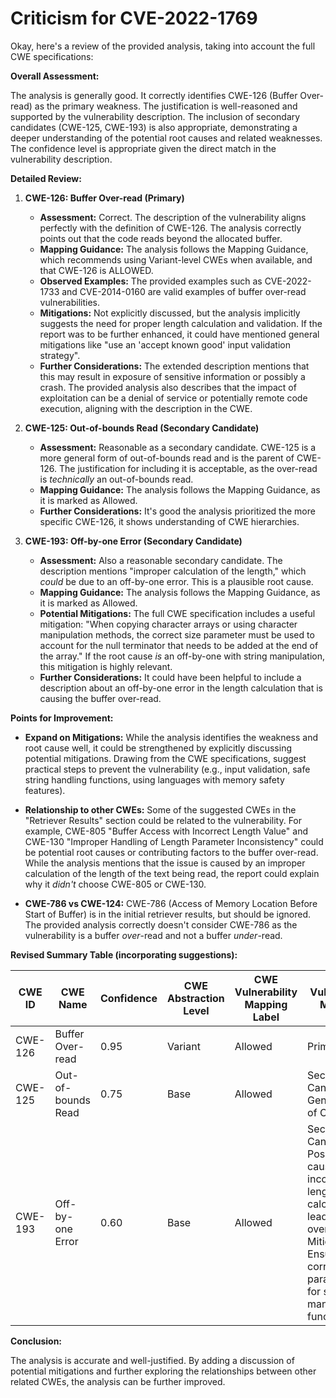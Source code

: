 # Criticism for CVE-2022-1769

Okay, here's a review of the provided analysis, taking into account the full CWE specifications:

**Overall Assessment:**

The analysis is generally good. It correctly identifies CWE-126 (Buffer Over-read) as the primary weakness. The justification is well-reasoned and supported by the vulnerability description. The inclusion of secondary candidates (CWE-125, CWE-193) is also appropriate, demonstrating a deeper understanding of the potential root causes and related weaknesses. The confidence level is appropriate given the direct match in the vulnerability description.

**Detailed Review:**

1.  **CWE-126: Buffer Over-read (Primary)**
    *   **Assessment:** Correct. The description of the vulnerability aligns perfectly with the definition of CWE-126. The analysis correctly points out that the code reads beyond the allocated buffer.
    *   **Mapping Guidance:** The analysis follows the Mapping Guidance, which recommends using Variant-level CWEs when available, and that CWE-126 is ALLOWED.
    *   **Observed Examples:** The provided examples such as CVE-2022-1733 and CVE-2014-0160 are valid examples of buffer over-read vulnerabilities.
    *   **Mitigations:** Not explicitly discussed, but the analysis implicitly suggests the need for proper length calculation and validation. If the report was to be further enhanced, it could have mentioned general mitigations like "use an 'accept known good' input validation strategy".
    *   **Further Considerations:** The extended description mentions that this may result in exposure of sensitive information or possibly a crash. The provided analysis also describes that the impact of exploitation can be a denial of service or potentially remote code execution, aligning with the description in the CWE.

2.  **CWE-125: Out-of-bounds Read (Secondary Candidate)**
    *   **Assessment:** Reasonable as a secondary candidate. CWE-125 is a more general form of out-of-bounds read and is the parent of CWE-126. The justification for including it is acceptable, as the over-read is *technically* an out-of-bounds read.
    *   **Mapping Guidance:** The analysis follows the Mapping Guidance, as it is marked as Allowed.
    *   **Further Considerations:** It's good the analysis prioritized the more specific CWE-126, it shows understanding of CWE hierarchies.

3.  **CWE-193: Off-by-one Error (Secondary Candidate)**
    *   **Assessment:** Also a reasonable secondary candidate. The description mentions "improper calculation of the length," which *could* be due to an off-by-one error. This is a plausible root cause.
    *   **Mapping Guidance:** The analysis follows the Mapping Guidance, as it is marked as Allowed.
    *    **Potential Mitigations:** The full CWE specification includes a useful mitigation:  "When copying character arrays or using character manipulation methods, the correct size parameter must be used to account for the null terminator that needs to be added at the end of the array."  If the root cause *is* an off-by-one with string manipulation, this mitigation is highly relevant.
    *    **Further Considerations:** It could have been helpful to include a description about an off-by-one error in the length calculation that is causing the buffer over-read.

**Points for Improvement:**

*   **Expand on Mitigations:** While the analysis identifies the weakness and root cause well, it could be strengthened by explicitly discussing potential mitigations. Drawing from the CWE specifications, suggest practical steps to prevent the vulnerability (e.g., input validation, safe string handling functions, using languages with memory safety features).

*   **Relationship to other CWEs:** Some of the suggested CWEs in the "Retriever Results" section could be related to the vulnerability. For example, CWE-805 "Buffer Access with Incorrect Length Value" and CWE-130 "Improper Handling of Length Parameter Inconsistency" could be potential root causes or contributing factors to the buffer over-read. While the analysis mentions that the issue is caused by an improper calculation of the length of the text being read, the report could explain why it *didn't* choose CWE-805 or CWE-130.

*   **CWE-786 vs CWE-124:** CWE-786 (Access of Memory Location Before Start of Buffer) is in the initial retriever results, but should be ignored. The provided analysis correctly doesn't consider CWE-786 as the vulnerability is a buffer *over*-read and not a buffer *under*-read.

**Revised Summary Table (incorporating suggestions):**

| CWE ID  | CWE Name                       | Confidence | CWE Abstraction Level | CWE Vulnerability Mapping Label | CWE-Vulnerability Mapping Notes                                                                                                                                                  |
| ------- | ------------------------------ | ---------- | --------------------- | ------------------------------- | ----------------------------------------------------------------------------------------------------------------------------------------------------------------------------- |
| CWE-126 | Buffer Over-read               | 0.95       | Variant               | Allowed                         | Primary CWE                                                                                                                                                                   |
| CWE-125 | Out-of-bounds Read            | 0.75       | Base                  | Allowed                         | Secondary Candidate. Generalization of CWE-126.                                                                                                                               |
| CWE-193 | Off-by-one Error               | 0.60       | Base                  | Allowed                         | Secondary Candidate. Possible root cause of the incorrect length calculation leading to the over-read. Mitigation: Ensure correct size parameters for string manipulation functions |

**Conclusion:**

The analysis is accurate and well-justified. By adding a discussion of potential mitigations and further exploring the relationships between other related CWEs, the analysis can be further improved.